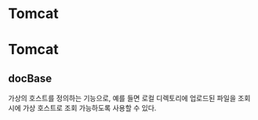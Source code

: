 
Tomcat
===========

# Tomcat

## docBase
가상의 호스트를 정의하는 기능으로,
예를 들면 로컬 디렉토리에 업로드된 파일을 조회 시에 가상 호스트로 조회 가능하도록 사용할 수 있다.
